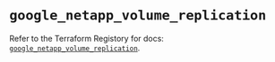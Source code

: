 # `google_netapp_volume_replication`

Refer to the Terraform Registory for docs: [`google_netapp_volume_replication`](https://registry.terraform.io/providers/hashicorp/google-beta/5.26.0/docs/resources/google_netapp_volume_replication).
